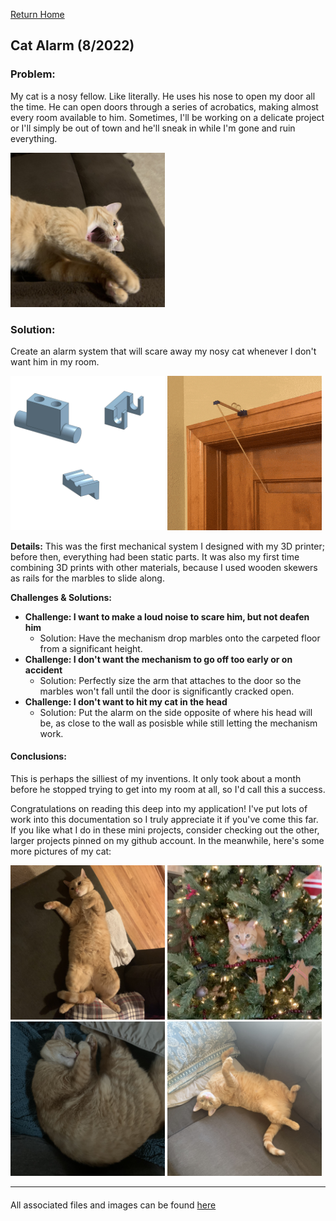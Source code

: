 [Return Home](../../README.md)

## Cat Alarm (8/2022)

### Problem:
My cat is a nosy fellow. Like literally. He uses his nose to open my door all the time. He can open doors through a series of acrobatics, making almost every room available to him. Sometimes, I'll be working on a delicate project or I'll simply be out of town and he'll sneak in while I'm gone and ruin everything.

<img src="picture1.jpeg" width="49%"> 

### Solution:
Create an alarm system that will scare away my nosy cat whenever I don't want him in my room.

<img src="picture2.jpg" width="49%"> <img src="picture3.gif" width="49%"> 

**Details:**
This was the first mechanical system I designed with my 3D printer; before then, everything had been static parts. It was also my first time combining 3D prints with other materials, because I used wooden skewers as rails for the marbles to slide along.

**Challenges & Solutions:**
- **Challenge: I want to make a loud noise to scare him, but not deafen him**
    - Solution: Have the mechanism drop marbles onto the carpeted floor from a significant height.
- **Challenge: I don't want the mechanism to go off too early or on accident** 
    - Solution: Perfectly size the arm that attaches to the door so the marbles won't fall until the door is significantly cracked open.
- **Challenge: I don't want to hit my cat in the head** 
    - Solution: Put the alarm on the side opposite of where his head will be, as close to the wall as posisble while still letting the mechanism work.

#### Conclusions:
This is perhaps the silliest of my inventions. It only took about a month before he stopped trying to get into my room at all, so I'd call this a success.

Congratulations on reading this deep into my application! I've put lots of work into this documentation so I truly appreciate it if you've come this far. If you like what I do in these mini projects, consider checking out the other, larger projects pinned on my github account. In the meanwhile, here's some more pictures of my cat:


<img src="picture4.jpeg" width="49%"> <img src="picture5.jpeg" width="49%"> <img src="picture6.jpeg" width="49%"> <img src="picture7.jpeg" width="49%">

---
####
All associated files and images can be found [here](./)